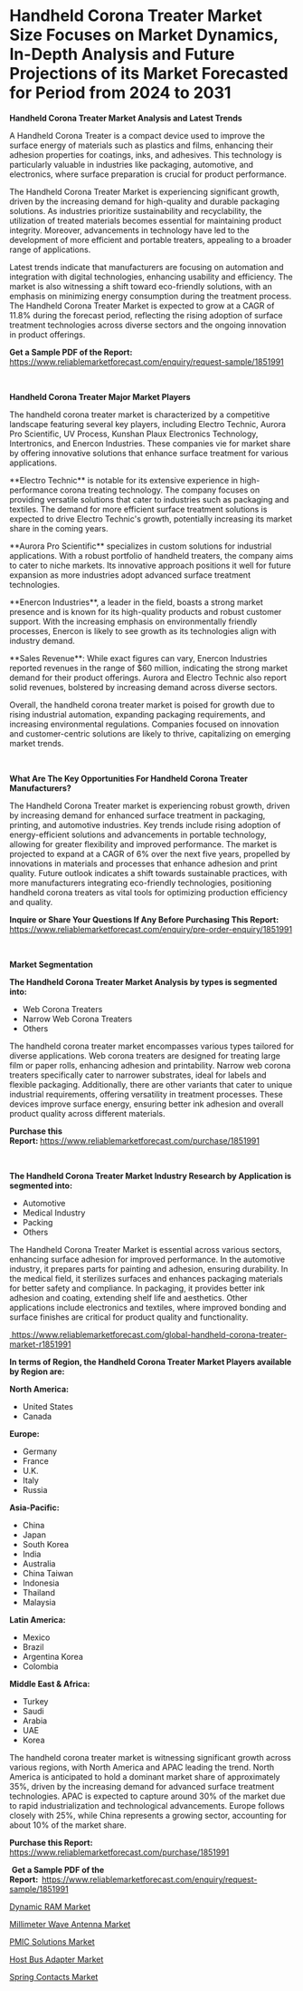 <p><h1>Handheld Corona Treater Market Size Focuses on Market Dynamics, In-Depth Analysis and Future Projections of its Market Forecasted for Period from 2024 to 2031</h1></p><p><strong>Handheld Corona Treater Market Analysis and Latest Trends</strong></p>
<p><p>A Handheld Corona Treater is a compact device used to improve the surface energy of materials such as plastics and films, enhancing their adhesion properties for coatings, inks, and adhesives. This technology is particularly valuable in industries like packaging, automotive, and electronics, where surface preparation is crucial for product performance.</p><p>The Handheld Corona Treater Market is experiencing significant growth, driven by the increasing demand for high-quality and durable packaging solutions. As industries prioritize sustainability and recyclability, the utilization of treated materials becomes essential for maintaining product integrity. Moreover, advancements in technology have led to the development of more efficient and portable treaters, appealing to a broader range of applications.</p><p>Latest trends indicate that manufacturers are focusing on automation and integration with digital technologies, enhancing usability and efficiency. The market is also witnessing a shift toward eco-friendly solutions, with an emphasis on minimizing energy consumption during the treatment process. The Handheld Corona Treater Market is expected to grow at a CAGR of 11.8% during the forecast period, reflecting the rising adoption of surface treatment technologies across diverse sectors and the ongoing innovation in product offerings.</p></p>
<p><strong>Get a Sample PDF of the Report:&nbsp;</strong> <a href="https://www.reliablemarketforecast.com/enquiry/request-sample/1851991?utm_campaign=1474&utm_medium=2&utm_source=Github&utm_content=ia&utm_term=18102024&utm_id=handheld-corona-treater">https://www.reliablemarketforecast.com/enquiry/request-sample/1851991</a></p>
<p>&nbsp;</p>
<p><strong>Handheld Corona Treater Major Market Players</strong></p>
<p><p>The handheld corona treater market is characterized by a competitive landscape featuring several key players, including Electro Technic, Aurora Pro Scientific, UV Process, Kunshan Plaux Electronics Technology, Intertronics, and Enercon Industries. These companies vie for market share by offering innovative solutions that enhance surface treatment for various applications.</p><p>**Electro Technic** is notable for its extensive experience in high-performance corona treating technology. The company focuses on providing versatile solutions that cater to industries such as packaging and textiles. The demand for more efficient surface treatment solutions is expected to drive Electro Technic's growth, potentially increasing its market share in the coming years.</p><p>**Aurora Pro Scientific** specializes in custom solutions for industrial applications. With a robust portfolio of handheld treaters, the company aims to cater to niche markets. Its innovative approach positions it well for future expansion as more industries adopt advanced surface treatment technologies.</p><p>**Enercon Industries**, a leader in the field, boasts a strong market presence and is known for its high-quality products and robust customer support. With the increasing emphasis on environmentally friendly processes, Enercon is likely to see growth as its technologies align with industry demand.</p><p>**Sales Revenue**: While exact figures can vary, Enercon Industries reported revenues in the range of $60 million, indicating the strong market demand for their product offerings. Aurora and Electro Technic also report solid revenues, bolstered by increasing demand across diverse sectors.</p><p>Overall, the handheld corona treater market is poised for growth due to rising industrial automation, expanding packaging requirements, and increasing environmental regulations. Companies focused on innovation and customer-centric solutions are likely to thrive, capitalizing on emerging market trends.</p></p>
<p>&nbsp;</p>
<p><strong>What Are The Key Opportunities For Handheld Corona Treater Manufacturers?</strong></p>
<p><p>The Handheld Corona Treater market is experiencing robust growth, driven by increasing demand for enhanced surface treatment in packaging, printing, and automotive industries. Key trends include rising adoption of energy-efficient solutions and advancements in portable technology, allowing for greater flexibility and improved performance. The market is projected to expand at a CAGR of 6% over the next five years, propelled by innovations in materials and processes that enhance adhesion and print quality. Future outlook indicates a shift towards sustainable practices, with more manufacturers integrating eco-friendly technologies, positioning handheld corona treaters as vital tools for optimizing production efficiency and quality.</p></p>
<p><strong>Inquire or Share Your Questions If Any Before Purchasing This Report:</strong> <a href="https://www.reliablemarketforecast.com/enquiry/pre-order-enquiry/1851991?utm_campaign=1474&utm_medium=2&utm_source=Github&utm_content=ia&utm_term=18102024&utm_id=handheld-corona-treater">https://www.reliablemarketforecast.com/enquiry/pre-order-enquiry/1851991</a></p>
<p>&nbsp;</p>
<p><strong>Market Segmentation</strong></p>
<p><strong>The Handheld Corona Treater Market Analysis by types is segmented into:</strong></p>
<p><ul><li>Web Corona Treaters</li><li>Narrow Web Corona Treaters</li><li>Others</li></ul></p>
<p><p>The handheld corona treater market encompasses various types tailored for diverse applications. Web corona treaters are designed for treating large film or paper rolls, enhancing adhesion and printability. Narrow web corona treaters specifically cater to narrower substrates, ideal for labels and flexible packaging. Additionally, there are other variants that cater to unique industrial requirements, offering versatility in treatment processes. These devices improve surface energy, ensuring better ink adhesion and overall product quality across different materials.</p></p>
<p><strong>Purchase this Report:&nbsp;</strong><a href="https://www.reliablemarketforecast.com/purchase/1851991?utm_campaign=1474&utm_medium=2&utm_source=Github&utm_content=ia&utm_term=18102024&utm_id=handheld-corona-treater">https://www.reliablemarketforecast.com/purchase/1851991</a></p>
<p>&nbsp;</p>
<p><strong>The Handheld Corona Treater Market Industry Research by Application is segmented into:</strong></p>
<p><ul><li>Automotive</li><li>Medical Industry</li><li>Packing</li><li>Others</li></ul></p>
<p><p>The Handheld Corona Treater Market is essential across various sectors, enhancing surface adhesion for improved performance. In the automotive industry, it prepares parts for painting and adhesion, ensuring durability. In the medical field, it sterilizes surfaces and enhances packaging materials for better safety and compliance. In packaging, it provides better ink adhesion and coating, extending shelf life and aesthetics. Other applications include electronics and textiles, where improved bonding and surface finishes are critical for product quality and functionality.</p></p>
<p><a href="https://www.reliablemarketforecast.com/global-handheld-corona-treater-market-r1851991?utm_campaign=1474&utm_medium=2&utm_source=Github&utm_content=ia&utm_term=18102024&utm_id=handheld-corona-treater">&nbsp;https://www.reliablemarketforecast.com/global-handheld-corona-treater-market-r1851991</a></p>
<p><strong>In terms of Region, the Handheld Corona Treater Market Players available by Region are:</strong></p>
<p>
    <p> <strong> North America: </strong>
        <ul>
            <li>United States</li>
            <li>Canada</li>
        </ul>
        </p> 
    <p> <strong> Europe: </strong>
        <ul>
            <li>Germany</li>
            <li>France</li>
            <li>U.K.</li>
            <li>Italy</li>
            <li>Russia</li>
        </ul>
        </p> 
    <p> <strong> Asia-Pacific: </strong>
        <ul>
            <li>China</li>
            <li>Japan</li>
            <li>South Korea</li>
            <li>India</li>
            <li>Australia</li>
            <li>China Taiwan</li>
            <li>Indonesia</li>
            <li>Thailand</li>
            <li>Malaysia</li>
        </ul>
        </p> 
    <p> <strong> Latin America: </strong>
        <ul>
            <li>Mexico</li>
            <li>Brazil</li>
            <li>Argentina Korea</li>
            <li>Colombia</li>
        </ul>
        </p> 
    <p> <strong> Middle East & Africa: </strong>
        <ul>
            <li>Turkey</li>
            <li>Saudi</li>
            <li>Arabia</li>
            <li>UAE</li>
            <li>Korea</li>
        </ul>
    </p>
    </p>
<p><p>The handheld corona treater market is witnessing significant growth across various regions, with North America and APAC leading the trend. North America is anticipated to hold a dominant market share of approximately 35%, driven by the increasing demand for advanced surface treatment technologies. APAC is expected to capture around 30% of the market due to rapid industrialization and technological advancements. Europe follows closely with 25%, while China represents a growing sector, accounting for about 10% of the market share.</p></p>
<p><strong>Purchase this Report: </strong><a href="https://www.reliablemarketforecast.com/purchase/1851991?utm_campaign=1474&utm_medium=2&utm_source=Github&utm_content=ia&utm_term=18102024&utm_id=handheld-corona-treater">https://www.reliablemarketforecast.com/purchase/1851991</a></p>
<p>&nbsp;<strong>Get a Sample PDF of the Report:&nbsp;&nbsp;</strong><a href="https://www.reliablemarketforecast.com/enquiry/request-sample/1851991?utm_campaign=1474&utm_medium=2&utm_source=Github&utm_content=ia&utm_term=18102024&utm_id=handheld-corona-treater">https://www.reliablemarketforecast.com/enquiry/request-sample/1851991</a></p>
<p><strong></strong></p>
<p><p><a href="https://www.linkedin.com/pulse/mapping-dynamic-ram-market-trends-challenges-breakthroughs-pqkaf?utm_campaign=1474&utm_medium=2&utm_source=Github&utm_content=ia&utm_term=18102024&utm_id=handheld-corona-treater">Dynamic RAM Market</a></p><p><a href="https://www.linkedin.com/pulse/decoding-millimeter-wave-antenna-industry-dynamics-strategic-priif?utm_campaign=1474&utm_medium=2&utm_source=Github&utm_content=ia&utm_term=18102024&utm_id=handheld-corona-treater">Millimeter Wave Antenna Market</a></p><p><a href="https://www.linkedin.com/pulse/navigating-global-pmic-solutions-market-from-trends-strategy-mrrvf?utm_campaign=1474&utm_medium=2&utm_source=Github&utm_content=ia&utm_term=18102024&utm_id=handheld-corona-treater">PMIC Solutions Market</a></p><p><a href="https://www.linkedin.com/pulse/investing-host-bus-adapter-market-trends-leading-products-regional-cv24f?utm_campaign=1474&utm_medium=2&utm_source=Github&utm_content=ia&utm_term=18102024&utm_id=handheld-corona-treater">Host Bus Adapter Market</a></p><p><a href="https://www.linkedin.com/pulse/spring-contacts-market-revolution-size-share-emerging-trends-wsmtf?utm_campaign=1474&utm_medium=2&utm_source=Github&utm_content=ia&utm_term=18102024&utm_id=handheld-corona-treater">Spring Contacts Market</a></p></p>